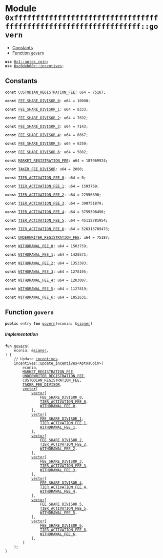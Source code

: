 
<a name="0xffffffffffffffffffffffffffffffffffffffffffffffffffffffffffffffff_govern"></a>

# Module `0xffffffffffffffffffffffffffffffffffffffffffffffffffffffffffffffff::govern`



-  [Constants](#@Constants_0)
-  [Function `govern`](#0xffffffffffffffffffffffffffffffffffffffffffffffffffffffffffffffff_govern_govern)


<pre><code><b>use</b> <a href="">0x1::aptos_coin</a>;
<b>use</b> <a href="incentives.md#0xc0deb00c_incentives">0xc0deb00c::incentives</a>;
</code></pre>



<a name="@Constants_0"></a>

## Constants


<a name="0xffffffffffffffffffffffffffffffffffffffffffffffffffffffffffffffff_govern_CUSTODIAN_REGISTRATION_FEE"></a>



<pre><code><b>const</b> <a href="govern.md#0xffffffffffffffffffffffffffffffffffffffffffffffffffffffffffffffff_govern_CUSTODIAN_REGISTRATION_FEE">CUSTODIAN_REGISTRATION_FEE</a>: u64 = 75187;
</code></pre>



<a name="0xffffffffffffffffffffffffffffffffffffffffffffffffffffffffffffffff_govern_FEE_SHARE_DIVISOR_0"></a>



<pre><code><b>const</b> <a href="govern.md#0xffffffffffffffffffffffffffffffffffffffffffffffffffffffffffffffff_govern_FEE_SHARE_DIVISOR_0">FEE_SHARE_DIVISOR_0</a>: u64 = 10000;
</code></pre>



<a name="0xffffffffffffffffffffffffffffffffffffffffffffffffffffffffffffffff_govern_FEE_SHARE_DIVISOR_1"></a>



<pre><code><b>const</b> <a href="govern.md#0xffffffffffffffffffffffffffffffffffffffffffffffffffffffffffffffff_govern_FEE_SHARE_DIVISOR_1">FEE_SHARE_DIVISOR_1</a>: u64 = 8333;
</code></pre>



<a name="0xffffffffffffffffffffffffffffffffffffffffffffffffffffffffffffffff_govern_FEE_SHARE_DIVISOR_2"></a>



<pre><code><b>const</b> <a href="govern.md#0xffffffffffffffffffffffffffffffffffffffffffffffffffffffffffffffff_govern_FEE_SHARE_DIVISOR_2">FEE_SHARE_DIVISOR_2</a>: u64 = 7692;
</code></pre>



<a name="0xffffffffffffffffffffffffffffffffffffffffffffffffffffffffffffffff_govern_FEE_SHARE_DIVISOR_3"></a>



<pre><code><b>const</b> <a href="govern.md#0xffffffffffffffffffffffffffffffffffffffffffffffffffffffffffffffff_govern_FEE_SHARE_DIVISOR_3">FEE_SHARE_DIVISOR_3</a>: u64 = 7143;
</code></pre>



<a name="0xffffffffffffffffffffffffffffffffffffffffffffffffffffffffffffffff_govern_FEE_SHARE_DIVISOR_4"></a>



<pre><code><b>const</b> <a href="govern.md#0xffffffffffffffffffffffffffffffffffffffffffffffffffffffffffffffff_govern_FEE_SHARE_DIVISOR_4">FEE_SHARE_DIVISOR_4</a>: u64 = 6667;
</code></pre>



<a name="0xffffffffffffffffffffffffffffffffffffffffffffffffffffffffffffffff_govern_FEE_SHARE_DIVISOR_5"></a>



<pre><code><b>const</b> <a href="govern.md#0xffffffffffffffffffffffffffffffffffffffffffffffffffffffffffffffff_govern_FEE_SHARE_DIVISOR_5">FEE_SHARE_DIVISOR_5</a>: u64 = 6250;
</code></pre>



<a name="0xffffffffffffffffffffffffffffffffffffffffffffffffffffffffffffffff_govern_FEE_SHARE_DIVISOR_6"></a>



<pre><code><b>const</b> <a href="govern.md#0xffffffffffffffffffffffffffffffffffffffffffffffffffffffffffffffff_govern_FEE_SHARE_DIVISOR_6">FEE_SHARE_DIVISOR_6</a>: u64 = 5882;
</code></pre>



<a name="0xffffffffffffffffffffffffffffffffffffffffffffffffffffffffffffffff_govern_MARKET_REGISTRATION_FEE"></a>



<pre><code><b>const</b> <a href="govern.md#0xffffffffffffffffffffffffffffffffffffffffffffffffffffffffffffffff_govern_MARKET_REGISTRATION_FEE">MARKET_REGISTRATION_FEE</a>: u64 = 187969924;
</code></pre>



<a name="0xffffffffffffffffffffffffffffffffffffffffffffffffffffffffffffffff_govern_TAKER_FEE_DIVISOR"></a>



<pre><code><b>const</b> <a href="govern.md#0xffffffffffffffffffffffffffffffffffffffffffffffffffffffffffffffff_govern_TAKER_FEE_DIVISOR">TAKER_FEE_DIVISOR</a>: u64 = 2000;
</code></pre>



<a name="0xffffffffffffffffffffffffffffffffffffffffffffffffffffffffffffffff_govern_TIER_ACTIVATION_FEE_0"></a>



<pre><code><b>const</b> <a href="govern.md#0xffffffffffffffffffffffffffffffffffffffffffffffffffffffffffffffff_govern_TIER_ACTIVATION_FEE_0">TIER_ACTIVATION_FEE_0</a>: u64 = 0;
</code></pre>



<a name="0xffffffffffffffffffffffffffffffffffffffffffffffffffffffffffffffff_govern_TIER_ACTIVATION_FEE_1"></a>



<pre><code><b>const</b> <a href="govern.md#0xffffffffffffffffffffffffffffffffffffffffffffffffffffffffffffffff_govern_TIER_ACTIVATION_FEE_1">TIER_ACTIVATION_FEE_1</a>: u64 = 1503759;
</code></pre>



<a name="0xffffffffffffffffffffffffffffffffffffffffffffffffffffffffffffffff_govern_TIER_ACTIVATION_FEE_2"></a>



<pre><code><b>const</b> <a href="govern.md#0xffffffffffffffffffffffffffffffffffffffffffffffffffffffffffffffff_govern_TIER_ACTIVATION_FEE_2">TIER_ACTIVATION_FEE_2</a>: u64 = 22556390;
</code></pre>



<a name="0xffffffffffffffffffffffffffffffffffffffffffffffffffffffffffffffff_govern_TIER_ACTIVATION_FEE_3"></a>



<pre><code><b>const</b> <a href="govern.md#0xffffffffffffffffffffffffffffffffffffffffffffffffffffffffffffffff_govern_TIER_ACTIVATION_FEE_3">TIER_ACTIVATION_FEE_3</a>: u64 = 300751879;
</code></pre>



<a name="0xffffffffffffffffffffffffffffffffffffffffffffffffffffffffffffffff_govern_TIER_ACTIVATION_FEE_4"></a>



<pre><code><b>const</b> <a href="govern.md#0xffffffffffffffffffffffffffffffffffffffffffffffffffffffffffffffff_govern_TIER_ACTIVATION_FEE_4">TIER_ACTIVATION_FEE_4</a>: u64 = 3759398496;
</code></pre>



<a name="0xffffffffffffffffffffffffffffffffffffffffffffffffffffffffffffffff_govern_TIER_ACTIVATION_FEE_5"></a>



<pre><code><b>const</b> <a href="govern.md#0xffffffffffffffffffffffffffffffffffffffffffffffffffffffffffffffff_govern_TIER_ACTIVATION_FEE_5">TIER_ACTIVATION_FEE_5</a>: u64 = 45112781954;
</code></pre>



<a name="0xffffffffffffffffffffffffffffffffffffffffffffffffffffffffffffffff_govern_TIER_ACTIVATION_FEE_6"></a>



<pre><code><b>const</b> <a href="govern.md#0xffffffffffffffffffffffffffffffffffffffffffffffffffffffffffffffff_govern_TIER_ACTIVATION_FEE_6">TIER_ACTIVATION_FEE_6</a>: u64 = 526315789473;
</code></pre>



<a name="0xffffffffffffffffffffffffffffffffffffffffffffffffffffffffffffffff_govern_UNDERWRITER_REGISTRATION_FEE"></a>



<pre><code><b>const</b> <a href="govern.md#0xffffffffffffffffffffffffffffffffffffffffffffffffffffffffffffffff_govern_UNDERWRITER_REGISTRATION_FEE">UNDERWRITER_REGISTRATION_FEE</a>: u64 = 75187;
</code></pre>



<a name="0xffffffffffffffffffffffffffffffffffffffffffffffffffffffffffffffff_govern_WITHDRAWAL_FEE_0"></a>



<pre><code><b>const</b> <a href="govern.md#0xffffffffffffffffffffffffffffffffffffffffffffffffffffffffffffffff_govern_WITHDRAWAL_FEE_0">WITHDRAWAL_FEE_0</a>: u64 = 1503759;
</code></pre>



<a name="0xffffffffffffffffffffffffffffffffffffffffffffffffffffffffffffffff_govern_WITHDRAWAL_FEE_1"></a>



<pre><code><b>const</b> <a href="govern.md#0xffffffffffffffffffffffffffffffffffffffffffffffffffffffffffffffff_govern_WITHDRAWAL_FEE_1">WITHDRAWAL_FEE_1</a>: u64 = 1428571;
</code></pre>



<a name="0xffffffffffffffffffffffffffffffffffffffffffffffffffffffffffffffff_govern_WITHDRAWAL_FEE_2"></a>



<pre><code><b>const</b> <a href="govern.md#0xffffffffffffffffffffffffffffffffffffffffffffffffffffffffffffffff_govern_WITHDRAWAL_FEE_2">WITHDRAWAL_FEE_2</a>: u64 = 1353383;
</code></pre>



<a name="0xffffffffffffffffffffffffffffffffffffffffffffffffffffffffffffffff_govern_WITHDRAWAL_FEE_3"></a>



<pre><code><b>const</b> <a href="govern.md#0xffffffffffffffffffffffffffffffffffffffffffffffffffffffffffffffff_govern_WITHDRAWAL_FEE_3">WITHDRAWAL_FEE_3</a>: u64 = 1278195;
</code></pre>



<a name="0xffffffffffffffffffffffffffffffffffffffffffffffffffffffffffffffff_govern_WITHDRAWAL_FEE_4"></a>



<pre><code><b>const</b> <a href="govern.md#0xffffffffffffffffffffffffffffffffffffffffffffffffffffffffffffffff_govern_WITHDRAWAL_FEE_4">WITHDRAWAL_FEE_4</a>: u64 = 1203007;
</code></pre>



<a name="0xffffffffffffffffffffffffffffffffffffffffffffffffffffffffffffffff_govern_WITHDRAWAL_FEE_5"></a>



<pre><code><b>const</b> <a href="govern.md#0xffffffffffffffffffffffffffffffffffffffffffffffffffffffffffffffff_govern_WITHDRAWAL_FEE_5">WITHDRAWAL_FEE_5</a>: u64 = 1127819;
</code></pre>



<a name="0xffffffffffffffffffffffffffffffffffffffffffffffffffffffffffffffff_govern_WITHDRAWAL_FEE_6"></a>



<pre><code><b>const</b> <a href="govern.md#0xffffffffffffffffffffffffffffffffffffffffffffffffffffffffffffffff_govern_WITHDRAWAL_FEE_6">WITHDRAWAL_FEE_6</a>: u64 = 1052631;
</code></pre>



<a name="0xffffffffffffffffffffffffffffffffffffffffffffffffffffffffffffffff_govern_govern"></a>

## Function `govern`



<pre><code><b>public</b> entry <b>fun</b> <a href="govern.md#0xffffffffffffffffffffffffffffffffffffffffffffffffffffffffffffffff_govern">govern</a>(econia: &<a href="">signer</a>)
</code></pre>



##### Implementation


<pre><code><b>fun</b> <a href="govern.md#0xffffffffffffffffffffffffffffffffffffffffffffffffffffffffffffffff_govern">govern</a>(
    econia: &<a href="">signer</a>,
) {
    // Update <a href="incentives.md#0xc0deb00c_incentives">incentives</a>.
    <a href="incentives.md#0xc0deb00c_incentives_update_incentives">incentives::update_incentives</a>&lt;AptosCoin&gt;(
        econia,
        <a href="govern.md#0xffffffffffffffffffffffffffffffffffffffffffffffffffffffffffffffff_govern_MARKET_REGISTRATION_FEE">MARKET_REGISTRATION_FEE</a>,
        <a href="govern.md#0xffffffffffffffffffffffffffffffffffffffffffffffffffffffffffffffff_govern_UNDERWRITER_REGISTRATION_FEE">UNDERWRITER_REGISTRATION_FEE</a>,
        <a href="govern.md#0xffffffffffffffffffffffffffffffffffffffffffffffffffffffffffffffff_govern_CUSTODIAN_REGISTRATION_FEE">CUSTODIAN_REGISTRATION_FEE</a>,
        <a href="govern.md#0xffffffffffffffffffffffffffffffffffffffffffffffffffffffffffffffff_govern_TAKER_FEE_DIVISOR">TAKER_FEE_DIVISOR</a>,
        <a href="">vector</a>[
            <a href="">vector</a>[
                <a href="govern.md#0xffffffffffffffffffffffffffffffffffffffffffffffffffffffffffffffff_govern_FEE_SHARE_DIVISOR_0">FEE_SHARE_DIVISOR_0</a>,
                <a href="govern.md#0xffffffffffffffffffffffffffffffffffffffffffffffffffffffffffffffff_govern_TIER_ACTIVATION_FEE_0">TIER_ACTIVATION_FEE_0</a>,
                <a href="govern.md#0xffffffffffffffffffffffffffffffffffffffffffffffffffffffffffffffff_govern_WITHDRAWAL_FEE_0">WITHDRAWAL_FEE_0</a>,
            ],
            <a href="">vector</a>[
                <a href="govern.md#0xffffffffffffffffffffffffffffffffffffffffffffffffffffffffffffffff_govern_FEE_SHARE_DIVISOR_1">FEE_SHARE_DIVISOR_1</a>,
                <a href="govern.md#0xffffffffffffffffffffffffffffffffffffffffffffffffffffffffffffffff_govern_TIER_ACTIVATION_FEE_1">TIER_ACTIVATION_FEE_1</a>,
                <a href="govern.md#0xffffffffffffffffffffffffffffffffffffffffffffffffffffffffffffffff_govern_WITHDRAWAL_FEE_1">WITHDRAWAL_FEE_1</a>,
            ],
            <a href="">vector</a>[
                <a href="govern.md#0xffffffffffffffffffffffffffffffffffffffffffffffffffffffffffffffff_govern_FEE_SHARE_DIVISOR_2">FEE_SHARE_DIVISOR_2</a>,
                <a href="govern.md#0xffffffffffffffffffffffffffffffffffffffffffffffffffffffffffffffff_govern_TIER_ACTIVATION_FEE_2">TIER_ACTIVATION_FEE_2</a>,
                <a href="govern.md#0xffffffffffffffffffffffffffffffffffffffffffffffffffffffffffffffff_govern_WITHDRAWAL_FEE_2">WITHDRAWAL_FEE_2</a>,
            ],
            <a href="">vector</a>[
                <a href="govern.md#0xffffffffffffffffffffffffffffffffffffffffffffffffffffffffffffffff_govern_FEE_SHARE_DIVISOR_3">FEE_SHARE_DIVISOR_3</a>,
                <a href="govern.md#0xffffffffffffffffffffffffffffffffffffffffffffffffffffffffffffffff_govern_TIER_ACTIVATION_FEE_3">TIER_ACTIVATION_FEE_3</a>,
                <a href="govern.md#0xffffffffffffffffffffffffffffffffffffffffffffffffffffffffffffffff_govern_WITHDRAWAL_FEE_3">WITHDRAWAL_FEE_3</a>,
            ],
            <a href="">vector</a>[
                <a href="govern.md#0xffffffffffffffffffffffffffffffffffffffffffffffffffffffffffffffff_govern_FEE_SHARE_DIVISOR_4">FEE_SHARE_DIVISOR_4</a>,
                <a href="govern.md#0xffffffffffffffffffffffffffffffffffffffffffffffffffffffffffffffff_govern_TIER_ACTIVATION_FEE_4">TIER_ACTIVATION_FEE_4</a>,
                <a href="govern.md#0xffffffffffffffffffffffffffffffffffffffffffffffffffffffffffffffff_govern_WITHDRAWAL_FEE_4">WITHDRAWAL_FEE_4</a>,
            ],
            <a href="">vector</a>[
                <a href="govern.md#0xffffffffffffffffffffffffffffffffffffffffffffffffffffffffffffffff_govern_FEE_SHARE_DIVISOR_5">FEE_SHARE_DIVISOR_5</a>,
                <a href="govern.md#0xffffffffffffffffffffffffffffffffffffffffffffffffffffffffffffffff_govern_TIER_ACTIVATION_FEE_5">TIER_ACTIVATION_FEE_5</a>,
                <a href="govern.md#0xffffffffffffffffffffffffffffffffffffffffffffffffffffffffffffffff_govern_WITHDRAWAL_FEE_5">WITHDRAWAL_FEE_5</a>,
            ],
            <a href="">vector</a>[
                <a href="govern.md#0xffffffffffffffffffffffffffffffffffffffffffffffffffffffffffffffff_govern_FEE_SHARE_DIVISOR_6">FEE_SHARE_DIVISOR_6</a>,
                <a href="govern.md#0xffffffffffffffffffffffffffffffffffffffffffffffffffffffffffffffff_govern_TIER_ACTIVATION_FEE_6">TIER_ACTIVATION_FEE_6</a>,
                <a href="govern.md#0xffffffffffffffffffffffffffffffffffffffffffffffffffffffffffffffff_govern_WITHDRAWAL_FEE_6">WITHDRAWAL_FEE_6</a>,
            ],
        ]
    );
}
</code></pre>
